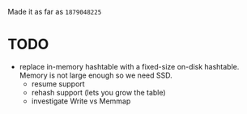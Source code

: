 Made it as far as `1879048225`

# TODO

- replace in-memory hashtable with a fixed-size on-disk hashtable. Memory is not large enough so we need SSD.
  - resume support
  - rehash support (lets you grow the table)
  - investigate Write vs Memmap
